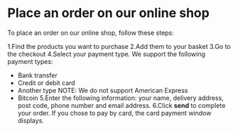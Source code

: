 # Place an order on our online shop

To place an order on our online shop, follow these steps:

1.Find the products you want to purchase
2.Add them to your basket
3.Go to the checkout
4.Select your payment type. We support the following payment types:
- Bank transfer
- Credit or debit card
- Another type
NOTE: We do not support American Express
- Bitcoin
5.Enter the following information: your name, delivery address, post code, phone number and email address.
6.Click **send** to complete your order. If you chose to pay by card, the card payment window displays.
